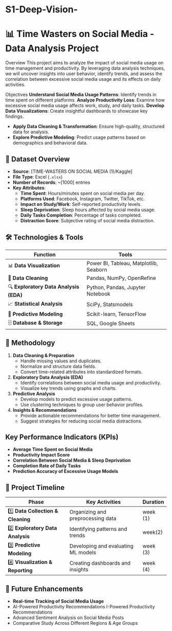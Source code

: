 # S1-Deep-Vision-
# 📊 Time Wasters on Social Media - Data Analysis Project

 Overview
This project aims to analyze the impact of social media usage on time management and productivity. By leveraging data analysis techniques, we will uncover insights into user behavior, identify trends, and assess the correlation between excessive social media usage and its effects on daily activities.

 Objectives
 **Understand Social Media Usage Patterns**: Identify trends in time spent on different platforms.
**Analyze Productivity Loss**: Examine how excessive social media usage affects work, study, and daily tasks.
  **Develop Data Visualizations**: Create insightful dashboards to showcase key findings.
- **Apply Data Cleaning & Transformation**: Ensure high-quality, structured data for analysis.
- **Explore Predictive Modeling**: Predict usage patterns based on demographics and behavioral data.

## 📁 Dataset Overview
- **Source**: [TIME-WASTERS ON SOCIAL MEDIA (1)/Kaggle]
- **File Type**: Excel (`.xlsx`)
- **Number of Records**: ~[1000] entries
- **Key Attributes**:
  -  **Time Spent**: Hours/minutes spent on social media per day.
  - **Platforms Used**: Facebook, Instagram, Twitter, TikTok, etc.
  -  **Impact on Study/Work**: Self-reported productivity levels.
  -  **Sleep Deprivation**: Sleep hours affected by social media usage.
  -  **Daily Tasks Completion**: Percentage of tasks completed.
  -  **Distraction Score**: Subjective rating of social media distraction.

## 🛠 Technologies & Tools
| Function | Tools |
|----------|-------------------------|
| 📊 **Data Visualization** | Power BI, Tableau, Matplotlib, Seaborn |
| 🧹 **Data Cleaning** | Pandas, NumPy, OpenRefine |
| 🔍 **Exploratory Data Analysis (EDA)** | Python, Pandas, Jupyter Notebook |
| 📈 **Statistical Analysis** | SciPy, Statsmodels |
| 🤖 **Predictive Modeling** | Scikit-learn, TensorFlow |
| 🗄 **Database & Storage** | SQL, Google Sheets |

## 🔬 Methodology
1. **Data Cleaning & Preparation**
   - Handle missing values and duplicates.
   - Normalize and structure data fields.
   - Convert time-related attributes into standardized formats.
2. **Exploratory Data Analysis (EDA)**
   - Identify correlations between social media usage and productivity.
   - Visualize key trends using graphs and charts.
3. **Predictive Analysis**
   - Develop models to predict excessive usage patterns.
   - Use clustering techniques to group user behavior profiles.
4. **Insights & Recommendations**
   - Provide actionable recommendations for better time management.
   - Suggest strategies for reducing social media distractions.

##  Key Performance Indicators (KPIs)
-  **Average Time Spent on Social Media**
-  **Productivity Impact Score**
-  **Correlation Between Social Media & Sleep Deprivation**
-  **Completion Rate of Daily Tasks**
- **Prediction Accuracy of Excessive Usage Models**

## 📅 Project Timeline
| Phase | Key Activities | Duration |
|--------|-----------------|----------|
| 1️⃣ **Data Collection & Cleaning** | Organizing and preprocessing data | week (1) |
| 2️⃣ **Exploratory Data Analysis** | Identifying patterns and trends | week(2) |
| 3️⃣ **Predictive Modeling** | Developing and evaluating ML models | week (3) |
| 4️⃣ **Visualization & Reporting** | Creating dashboards and insights | week (4) |


## 🔮 Future Enhancements
-  **Real-time Tracking of Social Media Usage**
-  AI-Powered Productivity Recommendations
 I-Powered Productivity Recommendations
-  Advanced Sentiment Analysis on Social Media Posts
- Comparative Study Across Different Regions & Age Groups



